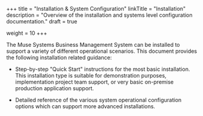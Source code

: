 +++
title = "Installation & System Configuration"
linkTitle = "Installation"
description = "Overview of the installation and systems level configuration documentation."
draft = true

weight = 10
+++

The Muse Systems Business Management System can be installed to support a 
variety of different operational scenarios.  This document provides the following installation related guidance:

  * Step-by-step "Quick Start" instructions for the most basic installation.  This installation type is suitable for demonstration purposes, implementation project team support, or very basic on-premise production application support.

  * Detailed reference of the various system operational configuration options which can support more advanced installations.


  